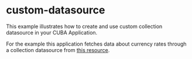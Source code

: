 # custom-datasource
This example illustrates how to create and use custom collection datasource in your CUBA Application.

For the example this application fetches data about currency rates through a collection datasource from [this resource](http://fixer.io/).
